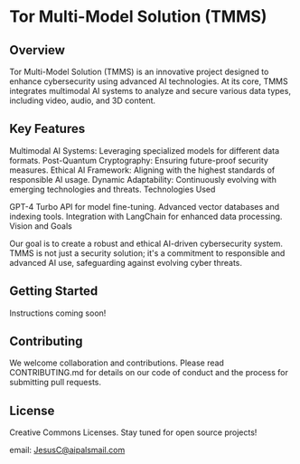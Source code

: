 # Tor Multi-Model Solution (TMMS)

## Overview

Tor Multi-Model Solution (TMMS) is an innovative project designed to enhance cybersecurity using advanced AI technologies. At its core, TMMS integrates multimodal AI systems to analyze and secure various data types, including video, audio, and 3D content.

## Key Features

Multimodal AI Systems: Leveraging specialized models for different data formats.
Post-Quantum Cryptography: Ensuring future-proof security measures.
Ethical AI Framework: Aligning with the highest standards of responsible AI usage.
Dynamic Adaptability: Continuously evolving with emerging technologies and threats.
Technologies Used

GPT-4 Turbo API for model fine-tuning.
Advanced vector databases and indexing tools.
Integration with LangChain for enhanced data processing.
Vision and Goals

Our goal is to create a robust and ethical AI-driven cybersecurity system. TMMS is not just a security solution; it's a commitment to responsible and advanced AI use, safeguarding against evolving cyber threats.

## Getting Started

Instructions coming soon!

## Contributing

We welcome collaboration and contributions. Please read CONTRIBUTING.md for details on our code of conduct and the process for submitting pull requests.

## License

Creative Commons Licenses. Stay tuned for open source projects!

email: JesusC@aipalsmail.com
